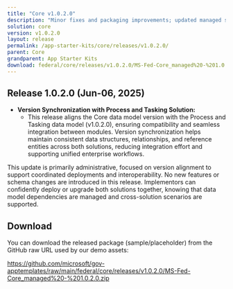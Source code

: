 ```yaml
---
title: "Core v1.0.2.0"
description: "Minor fixes and packaging improvements; updated managed solution bundle."
solution: core
version: v1.0.2.0
layout: release
permalink: /app-starter-kits/core/releases/v1.0.2.0/
parent: Core
grandparent: App Starter Kits
download: federal/core/releases/v1.0.2.0/MS-Fed-Core_managed%20-%201.0.2.0.zip
---
```


## Release 1.0.2.0 (Jun-06, 2025)

- **Version Synchronization with Process and Tasking Solution:**
    - This release aligns the Core data model version with the Process and Tasking data model (v1.0.2.0), ensuring compatibility and seamless integration between modules. Version synchronization helps maintain consistent data structures, relationships, and reference entities across both solutions, reducing integration effort and supporting unified enterprise workflows.


This update is primarily administrative, focused on version alignment to support coordinated deployments and interoperability. No new features or schema changes are introduced in this release. Implementors can confidently deploy or upgrade both solutions together, knowing that data model dependencies are managed and cross-solution scenarios are supported.

## Download

You can download the released package (sample/placeholder) from the GitHub raw URL used by our demo assets:

https://github.com/microsoft/gov-apptemplates/raw/main/federal/core/releases/v1.0.2.0/MS-Fed-Core_managed%20-%201.0.2.0.zip
